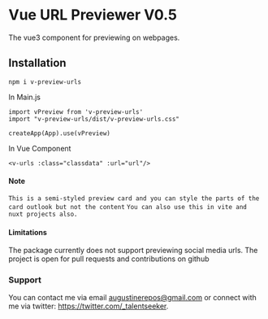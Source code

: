 # Vue URL Previewer V0.5

The vue3 component for previewing on webpages.

## Installation

```
npm i v-preview-urls
```

In Main.js

```
import vPreview from 'v-preview-urls'
import "v-preview-urls/dist/v-preview-urls.css"

createApp(App).use(vPreview)
```

In Vue Component

```
<v-urls :class="classdata" :url="url"/>
```

#### Note

`This is a semi-styled preview card and you can style the parts of the card outlook but not the content`
`You can also use this in vite and nuxt projects also.`

#### Limitations

The package currently does not support previewing social media urls. The project is open for pull requests and contributions on github

### Support

You can contact me via email augustinerepos@gmail.com or connect with me via twitter: https://twitter.com/_talentseeker.
